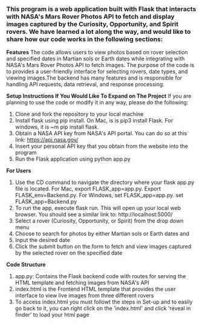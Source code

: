 ### This program is a web application built with Flask that interacts with NASA's Mars Rover Photos API to fetch and display images captured by the Curiosity, Opportunity, and Spirit rovers. We have learned a lot along the way, and would like to share how our code works in the following sections:

**Features**
The code allows users to view photos based on rover selection and specified dates in Martian sols or Earth dates while integrating with NASA's Mars Rover Photos API to fetch images. The purpose of the code is to provides a user-friendly interface for selecting rovers, date types, and viewing images.The backend has many features and is responsible for handling API requests, data retrieval, and response processing.

**Setup Instructions If You Would Like To Expand on The Project**
If you are planning to use the code or modify it in any way, please do the following:
1. Clone and fork the repository to your local machine
2. Install flask using pip install. On Mac, is is pip3 install Flask. For windows, it is ~m pip install flask.
3. Obtain a NASA API key from NASA's API portal. You can do so at this link: https://api.nasa.gov/
4. Insert your personal API key that you obtain from the website into the program
5. Run the Flask application using python app.py

**For Users**
1. Use the CD command to navigate the directory where your flask app.py file is located. For Mac, export FLASK_app=app.py. Export FLASK_env=Backend.py. For Windows, set FLASK_app=app.py. set FLASK_app=Backend.py
2. To run the app, execute flask run. This will open up your local web browser. You should see a similar link to: http://localhost:5000/
3. Select a rover (Curiosity, Opportunity, or Spirit) from the drop down menu
4. Choose to search for photos by either Martian sols or Earth dates and
5. Input the desired date
6. Click the submit button on the form to fetch and view images captured by the selected rover on the specified date

**Code Structure**
1. app.py: Contains the Flask backend code with routes for serving the HTML template and fetching images from NASA's API
2. index.html is the Frontend HTML template that provides the user interface to view live images from three different rovers
3. To access index.html you must followt the steps in Set-up and to easily go back to it, you can right click on the 'index.html' and click 'reveal in finder' to load your html page 